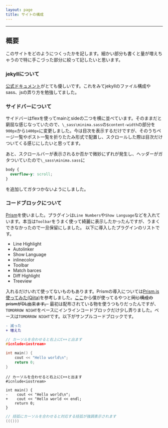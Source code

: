 ```yaml
---
layout: page
title: サイトの構成
---
```


---

## 概要
このサイトをどのようにつくったかを記します。細かい部分も書くと量が増えちゃうので特に手こづった部分に絞って記したいと思います。

### jekyllについて
[公式ドキュメント](http://jekyllrb-ja.github.io/)がとても優しいです。これをみてjekyllのファイル構成やsass、jsの弄り方を勉強してました。

### サイドバーについて
サイドバーはflexを使ってmainとsideの二つを横に並べています。そのままだと窮屈な感じなっていたので、`\_sass\minima.sass`の`$content-width`の部分を`900px`から`1400px`に変更しました。今は目次を表示するだけですが、そのうちページ一覧やポスト一覧を折りたたみ形式で配置し、スクロールした際は目次だけついてくる感じにしたいと思ってます。

あと、スクロールバーが表示されるか否かで微妙にずれが発生し、ヘッダーがガタついていたので`\_sass\minima.sass`に
```css
body {
  overflow-y: scroll;
}
```
を追加してガタつかないようにしました。

### コードブロックについて
[Prism](https://prismjs.com/download.html#themes=prism&languages=markup+css+clike+javascript)を使いました。プラグインは`Line Numbers`や`Show Language`などを入れています。本当は`Toolbar`をうまく使って綺麗に表示したかったんですが、うまくできなかったので一旦保留にしました。
以下に導入したプラグインのリストです。
- Line Highlight
- Autolinker
- Show Language
- inlinecolor
- Toolbar
- Match barces
- Diff Highlight
- Treeview

入れるだけいれて使ってないものもあります。Prismの導入については[Prism.js 使ってみた(Qiita)](https://qiita.com/taqumo/items/825c862517ba9d8567a1)を参考しました。[ここ](https://prismjs.com/download.html#themes=prism-tomorrow&languages=markup+css+clike+javascript+bash+bison+brainfuck+c+cpp+css-extras+diff+git+java+json+json5+latex+nginx+ocaml+perl+prolog+python+ruby+yaml&plugins=line-highlight+line-numbers+autolinker+show-language+inline-color+toolbar+match-braces+diff-highlight+treeview)から僕が使ってるやつと~~同じ構成のprismがDL出来ます。~~ 最初は配布されている物を使うつもりだったんですが、`TOMORROW NIGHT`をベースにインラインコードブロックだけ少し弄りました。ベースは`TOMORROW NIGHT`です。以下がサンプルコードブロックです。

```diff
- 減った
+ 増えた
```
```cpp
// カーソルを合わせると右上にC++と出ます
#icnlude<iostream>

int main() {
    cout << "Hello world\n";
    return 0;
}
```
```diff-cpp
// カーソルを合わせると右上にC++と出ます
#icnlude<iostream>

int main() {
-    cout << "Hello world\n";
+    cout << "Hello world << endl;
    return 0;
}
```

```cpp
// 括弧にカーソルを合わせると対応する括弧が強調表示されます
((()))
```
